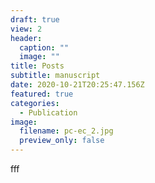 ```yaml
---
draft: true
view: 2
header:
  caption: ""
  image: ""
title: Posts
subtitle: manuscript
date: 2020-10-21T20:25:47.156Z
featured: true
categories:
  - Publication
image:
  filename: pc-ec_2.jpg
  preview_only: false
---
```

fff